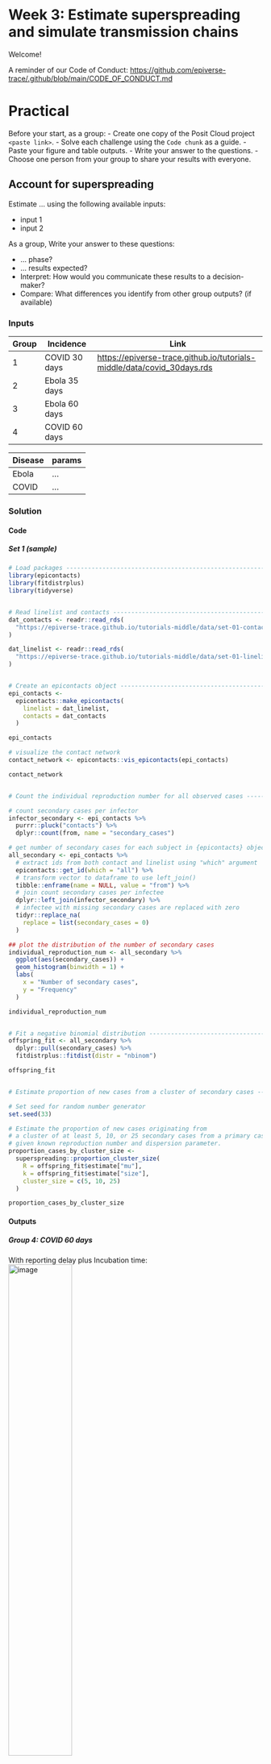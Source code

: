 # Week 3: Estimate superspreading and simulate transmission chains

<!-- visible for instructors only -->
<!-- practical-week.md is generated from practical-week.qmd. Please edit that file -->
<!-- commit .md and .qmd files together -->

Welcome!

A reminder of our Code of Conduct:
<https://github.com/epiverse-trace/.github/blob/main/CODE_OF_CONDUCT.md>

# Practical

<!-- visible for learners and instructors at practical -->

Before your start, as a group: - Create one copy of the Posit Cloud
project `<paste link>`. - Solve each challenge using the `Code chunk` as
a guide. - Paste your figure and table outputs. - Write your answer to
the questions. - Choose one person from your group to share your results
with everyone.

## Account for superspreading

Estimate … using the following available inputs:

- input 1
- input 2

As a group, Write your answer to these questions:

- … phase?
- … results expected?
- Interpret: How would you communicate these results to a
  decision-maker?
- Compare: What differences you identify from other group outputs? (if
  available)

### Inputs

| Group | Incidence     | Link                                                                      |
|-------|---------------|---------------------------------------------------------------------------|
| 1     | COVID 30 days | <https://epiverse-trace.github.io/tutorials-middle/data/covid_30days.rds> |
| 2     | Ebola 35 days |                                                                           |
| 3     | Ebola 60 days |                                                                           |
| 4     | COVID 60 days |                                                                           |

| Disease | params |
|---------|--------|
| Ebola   | …      |
| COVID   | …      |

### Solution

<!-- visible for instructors and learners after practical (solutions) -->

#### Code

##### Set 1 (sample)

``` r
# Load packages -----------------------------------------------------------
library(epicontacts)
library(fitdistrplus)
library(tidyverse)


# Read linelist and contacts ----------------------------------------------
dat_contacts <- readr::read_rds(
  "https://epiverse-trace.github.io/tutorials-middle/data/set-01-contacts.rds"
)

dat_linelist <- readr::read_rds(
  "https://epiverse-trace.github.io/tutorials-middle/data/set-01-linelist.rds"
)


# Create an epicontacts object -------------------------------------------
epi_contacts <-
  epicontacts::make_epicontacts(
    linelist = dat_linelist,
    contacts = dat_contacts
  )

epi_contacts

# visualize the contact network
contact_network <- epicontacts::vis_epicontacts(epi_contacts)

contact_network


# Count the individual reproduction number for all observed cases --------

# count secondary cases per infector
infector_secondary <- epi_contacts %>%
  purrr::pluck("contacts") %>%
  dplyr::count(from, name = "secondary_cases")

# get number of secondary cases for each subject in {epicontacts} object
all_secondary <- epi_contacts %>%
  # extract ids from both contact and linelist using "which" argument
  epicontacts::get_id(which = "all") %>%
  # transform vector to dataframe to use left_join()
  tibble::enframe(name = NULL, value = "from") %>%
  # join count secondary cases per infectee
  dplyr::left_join(infector_secondary) %>%
  # infectee with missing secondary cases are replaced with zero
  tidyr::replace_na(
    replace = list(secondary_cases = 0)
  )

## plot the distribution of the number of secondary cases
individual_reproduction_num <- all_secondary %>%
  ggplot(aes(secondary_cases)) +
  geom_histogram(binwidth = 1) +
  labs(
    x = "Number of secondary cases",
    y = "Frequency"
  )

individual_reproduction_num


# Fit a negative binomial distribution -----------------------------------
offspring_fit <- all_secondary %>%
  dplyr::pull(secondary_cases) %>%
  fitdistrplus::fitdist(distr = "nbinom")

offspring_fit


# Estimate proportion of new cases from a cluster of secondary cases -----

# Set seed for random number generator
set.seed(33)

# Estimate the proportion of new cases originating from 
# a cluster of at least 5, 10, or 25 secondary cases from a primary case
# given known reproduction number and dispersion parameter.
proportion_cases_by_cluster_size <-
  superspreading::proportion_cluster_size(
    R = offspring_fit$estimate["mu"],
    k = offspring_fit$estimate["size"],
    cluster_size = c(5, 10, 25)
  )

proportion_cases_by_cluster_size
```

#### Outputs

##### Group 4: COVID 60 days

With reporting delay plus Incubation time:
<img src="https://hackmd.io/_uploads/S1q6ItjvC.png" style="width:50.0%"
alt="image" />

With reporting delay plus Incubation time:

    > summary(covid60_epinow_delays)
                                measure               estimate
                                 <char>                 <char>
    1:           New infections per day     1987 (760 -- 4566)
    2: Expected change in daily reports      Likely decreasing
    3:       Effective reproduction no.     0.81 (0.43 -- 1.3)
    4:                   Rate of growth -0.047 (-0.2 -- 0.092)
    5:     Doubling/halving time (days)      -15 (7.5 -- -3.5)

#### Interpretation

Interpretation template:

- From the summary of our analysis we see that the expected change in
  reports is `Likely decreasing` with the estimated new infections, on
  average, of `1987` with 90% credible interval of `760` to `4566`.

- …

Interpretation Helpers:

- About the effective reproduction number:
  - An Rt greater than 1 implies an increase in cases or an epidemic.
  - An Rt less than 1 implies a decrease in cases or extinction.
- …

## Simulate transmission chains

Estimate … using the following available inputs:

- input 1
- input 2

As a group, Write your answer to these questions:

- … phase?
- … results expected?
- Interpret: How would you communicate these results to a
  decision-maker?
- Compare: What differences you identify from other group outputs? (if
  available)

### Inputs

| Group | Incidence     | Link                                                                      |
|-------|---------------|---------------------------------------------------------------------------|
| 1     | COVID 30 days | <https://epiverse-trace.github.io/tutorials-middle/data/covid_30days.rds> |
| 2     | Ebola 35 days |                                                                           |
| 3     | Ebola 60 days |                                                                           |
| 4     | COVID 60 days |                                                                           |

| Disease | params |
|---------|--------|
| Ebola   | …      |
| COVID   | …      |

### Solution

<!-- visible for instructors and learners after practical (solutions) -->

#### Code

##### Set 1 (sample)

``` r
# Load packages -----------------------------------------------------------
library(epiparameter)
library(epichains)
library(tidyverse)


# Set input parameters ---------------------------------------------------
known_basic_reproduction_number <- 0.8
known_dispersion <- 0.01
chain_to_explore <- 683


# Set iteration parameters -----------------------------------------------

# Number of simulation runs
number_chains <- 1000

# Number of initial cases
initial_cases <- 1

# Create generation time as <epiparameter> object
generation_time <- epiparameter::epiparameter(
  disease = "disease x",
  epi_name = "generation time",
  prob_distribution = "gamma",
  summary_stats = list(mean = 3, sd = 1)
)


# Simulate multiple chains -----------------------------------------------

# Set seed for random number generator
set.seed(33)

simulated_chains_map <-
  # iterate one function across multiple numbers (chain IDs)
  map(
    # vector of numbers (chain IDs)
    .x = seq_len(number_chains),
    # function to iterate to each chain ID number
    .f = function(sim) {
      simulate_chains(
        # simulation controls
        n_chains = initial_cases,
        statistic = "size",
        stat_threshold = 500,
        # offspring
        offspring_dist = rnbinom,
        mu = known_basic_reproduction_number,
        size = known_dispersion,
        # generation
        generation_time = function(x) generate(x = generation_time, times = x)
      ) %>%
        # creates a column with the chain ID number
        mutate(chain_id = sim)
    }
  ) %>%
  # combine list outputs (for each chain ID) into a single data frame
  list_rbind()

simulated_chains_map


# Explore suggested chain ------------------------------------------------
simulated_chains_map %>%
  # use data.frame output from <epichains> object
  as_tibble() %>% 
  filter(chain_id == chain_to_explore) %>% 
  print(n=Inf)


# visualize ---------------------------------------------------------------

# daily aggregate of cases
simulated_chains_day <- simulated_chains_map %>%
  # use data.frame output from <epichains> object
  as_tibble() %>%
  # transform chain ID column to factor (categorical variable)
  mutate(chain_id = as_factor(chain_id)) %>%
  # get the round number (day) of infection times
  mutate(day = ceiling(time)) %>%
  # count the daily number of cases in each simulation (chain ID)
  count(chain_id, day, name = "cases") %>%
  # calculate the cumulative number of cases for each simulation (chain ID)
  group_by(chain_id) %>%
  mutate(cases_cumsum = cumsum(cases)) %>%
  ungroup()

# Visualize transmission chains by cumulative cases
ggplot() +
  # create grouped chain trajectories
  geom_line(
    data = simulated_chains_day,
    mapping = aes(
      x = day,
      y = cases_cumsum,
      group = chain_id
    ),
    color = "black",
    alpha = 0.25,
    show.legend = FALSE
  ) +
  # define a 100-case threshold
  geom_hline(aes(yintercept = 100), lty = 2) +
  labs(
    x = "Day",
    y = "Cumulative cases"
  )
```

#### Outputs

##### Group 4: COVID 60 days

With reporting delay plus Incubation time:
<img src="https://hackmd.io/_uploads/S1q6ItjvC.png" style="width:50.0%"
alt="image" />

With reporting delay plus Incubation time:

    > summary(covid60_epinow_delays)
                                measure               estimate
                                 <char>                 <char>
    1:           New infections per day     1987 (760 -- 4566)
    2: Expected change in daily reports      Likely decreasing
    3:       Effective reproduction no.     0.81 (0.43 -- 1.3)
    4:                   Rate of growth -0.047 (-0.2 -- 0.092)
    5:     Doubling/halving time (days)      -15 (7.5 -- -3.5)

#### Interpretation

Interpretation template:

- From the summary of our analysis we see that the expected change in
  reports is `Likely decreasing` with the estimated new infections, on
  average, of `1987` with 90% credible interval of `760` to `4566`.

- …

Interpretation Helpers:

- About the effective reproduction number:
  - An Rt greater than 1 implies an increase in cases or an epidemic.
  - An Rt less than 1 implies a decrease in cases or extinction.
- …

# end
